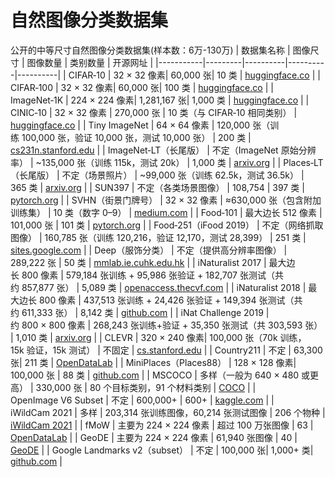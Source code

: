 # 自然图像分类数据集
公开的中等尺寸自然图像分类数据集(样本数：6万-130万)
| 数据集名称 | 图像尺寸 | 图像数量 | 类别数量 | 开源网址 |
|-----------|---------|----------|----------|----------|
| CIFAR‑10 | 32 × 32 像素| 60,000 张| 10 类 | [huggingface.co](https://huggingface.co/datasets/uoft-cs/cifar10) |
| CIFAR‑100 | 32 × 32 像素| 60,000 张| 100 类 | [huggingface.co](https://huggingface.co/datasets/uoft-cs/cifar100) |
| ImageNet‑1K | 224 × 224 像素| 1,281,167 张| 1,000 类 | [huggingface.co](https://huggingface.co/datasets/timm/imagenet-1k-wds) |
| CINIC‑10 | 32 × 32 像素 | 270,000 张 | 10 类（与 CIFAR‑10 相同类别） | [huggingface.co](https://huggingface.co/datasets/flwrlabs/cinic10) |
| Tiny ImageNet | 64 × 64 像素 | 120,000 张（训练 100,000 张，验证 10,000 张，测试 10,000 张） | 200 类 | [cs231n.stanford.edu](https://cs231n.stanford.edu/reports/2017/pdfs/930.pdf#:~:text=less%20image%20classes,images%20are%20of%20size%2064%C3%9764) |
| ImageNet‑LT（长尾版） | 不定（ImageNet 原始分辨率） | ~135,000 张（训练 115k，测试 20k） | 1,000 类 | [arxiv.org](https://arxiv.org/pdf/2109.05263#:~:text=consists%20of%2062,images%20and%2020k%20test%20images) |
| Places‑LT（长尾版） | 不定（场景照片） | ~99,000 张（训练 62.5k，测试 36.5k） | 365 类 | [arxiv.org](https://arxiv.org/pdf/2109.05263#:~:text=365,class) |
| SUN397 | 不定（各类场景图像） | 108,754 | 397 类 | [pytorch.org](https://pytorch.org/vision/main/generated/torchvision.datasets.SUN397.html#:~:text=The%20SUN397%20or%20Scene%20UNderstanding,397%20categories%20with%20108%E2%80%99754%20images) |
| SVHN（街景门牌号） | 32 × 32 像素 | ≈630,000 张（包含附加训练集） | 10 类（数字 0–9） | [medium.com](tahttps://medium.com/@lostandfound2654/) |
| Food‑101 | 最大边长 512 像素 | 101,000 张 | 101 类 | [pytorch.org](https://pytorch.org/vision/0.18/generated/torchvision.datasets.Food101.html#:~:text=The%20Food,side%20length%20of%20512%20pixels) |
| Food‑251（iFood 2019） | 不定（网络抓取图像） | 160,785 张（训练 120,216，验证 12,170，测试 28,399） | 251 类 | [sites.google.com](https://sites.google.com/view/fgvc6/competitions/ifood-2019#:~:text=our%20last%20year%27s%20dataset%20to,category%20label) |
| Deep（服饰分类） | 不定（提供高分辨率图像） | 289,222 张 | 50 类 | [mmlab.ie.cuhk.edu.hk](https://mmlab.ie.cuhk.edu.hk/projects/DeepFashion/AttributePrediction.html#:~:text=in%20the%20wild) |
| iNaturalist 2017 | 最大边长 800 像素 | 579,184 张训练 + 95,986 张验证 + 182,707 张测试（共约 857,877 张） | 5,089 类 | [openaccess.thecvf.com](https://openaccess.thecvf.com/content_cvpr_2018/papers/Van_Horn_The_INaturalist_Species_CVPR_2018_paper.pdf#:~:text=182%2C707%20test%20images,available%20from%20our%20project%20website2) |
| iNaturalist 2018 | 最大边长 800 像素 | 437,513 张训练 + 24,426 张验证 + 149,394 张测试（共约 611,333 张） | 8,142 类 | [github.com](https://github.com/visipedia/inat_comp/blob/master/2018/README.md) |
| iNat Challenge 2019 | 约 800 × 800 像素 | 268,243 张训练+验证 + 35,350 张测试（共 303,593 张） | 1,010 类 | [arxiv.org](https://arxiv.org/pdf/2102.01863#:~:text=set%2C%20validation%20set%20and%20the,size%20of%20800px%20x%20800px) |
| CLEVR | 320 × 240 像素| 100,000 张（70k 训练，15k 验证，15k 测试） | 不固定 | [cs.stanford.edu](https://cs.stanford.edu/people/jcjohns/clevr/) |
| Country211 | 不定 | 63,300 张| 211 类 | [OpenDataLab](https://opendatalab.com/OpenDataLab/Country211) |
| MiniPlaces（Places88） | 128 × 128 像素| 100,000 张 | 88 类 | [github.com](https://github.com/CSAILVision/miniplaces) |
| MSCOCO | 多样（一般为 640 × 480 或更高） | 330,000 张 | 80 个目标类别，91 个材料类别 | [COCO](https://cocodataset.org/#home) |
| OpenImage V6 Subset | 不定 | 600,000+ | 600+ | [kaggle.com](https://www.kaggle.com/datasets/programmerrdai/open-images-v6) |
| iWildCam 2021 | 多样 | 203,314 张训练图像，60,214 张测试图像 | 206 个物种 | [iWildCam 2021](https://www.kaggle.com/datasets/programmerrdai/open-images-v6) |
| fMoW | 主要为 224 × 224 像素 | 超过 100 万张图像 | 63 | [OpenDataLab](https://www.kaggle.com/datasets/programmerrdai/open-images-v6) |
| GeoDE | 主要为 224 × 224 像素 | 61,940 张图像 | 40 | [GeoDE](https://geodiverse-data-collection.cs.princeton.edu/) |
| Google Landmarks v2（subset） | 不定 | 100,000 张| 1,000+ 类| [github.com](https://geodiverse-data-collection.cs.princeton.edu/) |
